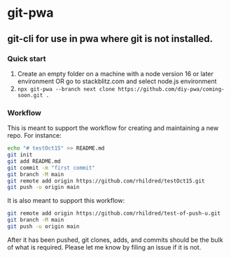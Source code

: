 # git-pwa

## git-cli for use in pwa where git is not installed.

### Quick start

1. Create an empty folder on a machine with a node version 16 or later environment 
OR go to stackblitz.com and select node.js environment
2. `npx git-pwa --branch next clone https://github.com/diy-pwa/coming-soon.git .`

### Workflow

This is meant to support the workflow for creating and maintaining a new repo. For instance:

```bash
echo "# testOct15" >> README.md
git init
git add README.md
git commit -m "first commit"
git branch -M main
git remote add origin https://github.com/rhildred/testOct15.git
git push -u origin main
```
It is also meant to support this workflow:

```bash
git remote add origin https://github.com/rhildred/test-of-push-u.git
git branch -M main
git push -u origin main
```


After it has been pushed, git clones, adds, and commits should be the bulk of what is required. Please let me know by filing an issue if it is not.
